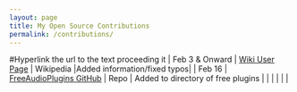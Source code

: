 ```yaml
---
layout: page
title: My Open Source Contributions
permalink: /contributions/
---
```


<!--
Type of the contribution should be "Wikipedia edit", "OpenStreet Map feature", "Documentation", "Course website", "Blog",
"Browser Add-on", etc.

The description should include a brief summary of what you did.

The link should bring us to a public page that shows your contribution. 

Replace the first row with your own contribution. 

-->





#Hyperlink the url to the text proceeding it
| Feb 3 & Onward  | [Wiki User Page](https://en.wikipedia.org/wiki/Special:Contributions/C7667DPR)   | Wikipedia |Added information/fixed typos|
|  Feb 16 | [FreeAudioPlugins GitHub](https://github.com/twinysam/FreeAudioPluginList)    |  Repo   |  Added to directory of free plugins   |
|     |     |     |      |
